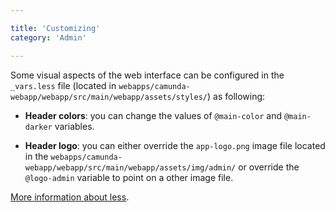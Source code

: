 ```yaml
---

title: 'Customizing'
category: 'Admin'

---
```


Some visual aspects of the web interface can be configured in the 
`_vars.less` file (located in `webapps/camunda-webapp/webapp/src/main/webapp/assets/styles/`)
as following:

  - __Header colors__: you can change the values of `@main-color` and `@main-darker` variables.

  - __Header logo__: you can either override the `app-logo.png` image file
  located in the `webapps/camunda-webapp/webapp/src/main/webapp/assets/img/admin/`
  or override the `@logo-admin` variable to point on a other image file.

[More information about less](http://lesscss.org/).